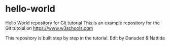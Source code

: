 # hello-world
Hello World repository for Git tutorial
This is an example repository for the Git tutoial on https://www.w3schools.com

This repository is built step by step in the tutorial.
Edit by Danuded & Nattida
